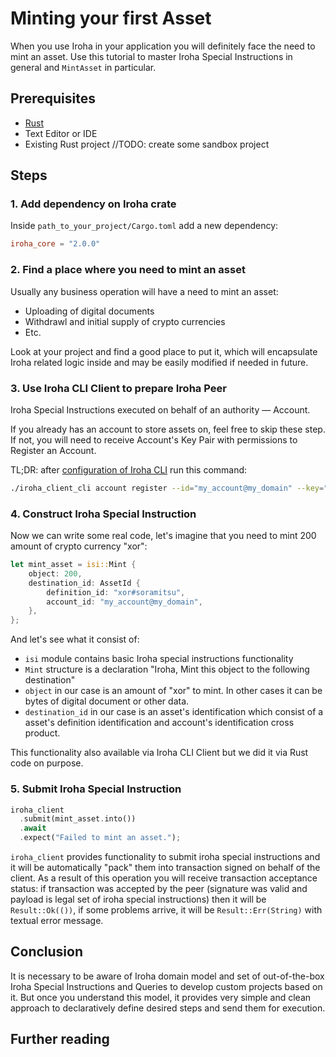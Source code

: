 # Minting your first Asset

When you use Iroha in your application you will definitely face the need to mint an asset.
Use this tutorial to master Iroha Special Instructions in general and `MintAsset` in particular.

## Prerequisites

* [Rust](https://www.rust-lang.org/tools/install)
* Text Editor or IDE
* Existing Rust project //TODO: create some sandbox project

## Steps

### 1. Add dependency on Iroha crate

Inside `path_to_your_project/Cargo.toml` add a new dependency:

```toml
iroha_core = "2.0.0"
```

### 2. Find a place where you need to mint an asset

Usually any business operation will have a need to mint an asset:

* Uploading of digital documents
* Withdrawl and initial supply of crypto currencies
* Etc.

Look at your project and find a good place to put it, which will encapsulate Iroha related logic inside
and may be easily modified if needed in future.

### 3. Use Iroha CLI Client to prepare Iroha Peer

Iroha Special Instructions executed on behalf of an authority — Account.

If you already has an account to store assets on, feel free to skip these step.
If not, you will need to receive Account's Key Pair with permissions to Register an Account.

TL;DR: after [configuration of Iroha CLI](https://github.com/hyperledger/iroha/blob/iroha2-dev/client_cli/README.md)
run this command:

```bash
./iroha_client_cli account register --id="my_account@my_domain" --key="{account_public_key}"
```

### 4. Construct Iroha Special Instruction

Now we can write some real code, let's imagine that you need to mint 200 amount of crypto currency "xor":

```rust
let mint_asset = isi::Mint {
    object: 200,
    destination_id: AssetId {
        definition_id: "xor#soramitsu",
        account_id: "my_account@my_domain",
    },
};
```

And let's see what it consist of:

* `isi` module contains basic Iroha special instructions functionality
* `Mint` structure is a declaration "Iroha, Mint this object to the following destination"
* `object` in our case is an amount of "xor" to mint. In other cases it can be bytes of digital document or other data.
* `destination_id` in our case is an asset's identification which consist of a asset's definition identification and 
account's identification cross product.

This functionality also available via Iroha CLI Client but we did it via Rust code on purpose.

### 5. Submit Iroha Special Instruction

```rust
iroha_client
  .submit(mint_asset.into())
  .await
  .expect("Failed to mint an asset.");
```

`iroha_client` provides functionality to submit iroha special instructions and it will be automatically 
"pack" them into transaction signed on behalf of the client. As a result of this operation
you will receive transaction acceptance status: if transaction was accepted by the peer
(signature was valid and payload is legal set of iroha special instructions) then
it will be `Result::Ok(())`, if some problems arrive, it will be `Result::Err(String)` 
with textual error message.

## Conclusion
It is necessary to be aware of Iroha domain model and set of out-of-the-box Iroha Special Instructions 
and Queries to develop custom projects based on it. But once you understand this model, it provides 
very simple and clean approach to declaratively define desired steps and send them for execution.

## Further reading
